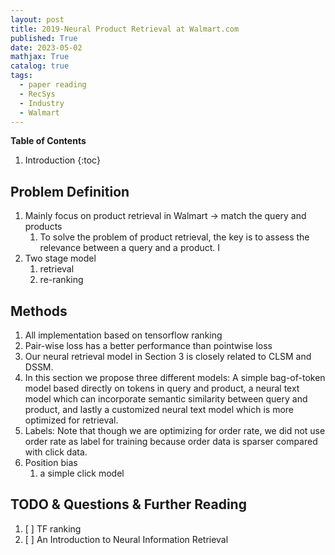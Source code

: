 ```yaml
---
layout: post
title: 2019-Neural Product Retrieval at Walmart.com
published: True
date: 2023-05-02
mathjax: True
catalog: true
tags:
  - paper reading
  - RecSys
  - Industry
  - Walmart
---
```


**Table of Contents**
1. Introduction
{:toc}

		
## Problem Definition

1. Mainly focus on product retrieval in Walmart -> match the query and products
    1. To solve the problem of product retrieval, the key is to assess the relevance between a query and a product. I
2. Two stage model
    1. retrieval
    2. re-ranking 

## Methods

1. All implementation based on tensorflow ranking
2. Pair-wise loss has a better performance than pointwise loss
3. Our neural retrieval model in Section 3 is closely related to CLSM and DSSM.
4. In this section we propose three different models: A simple bag-of-token model based directly
on tokens in query and product, a neural text model which can
incorporate semantic similarity between query and product, and
lastly a customized neural text model which is more optimized for
retrieval.
4. Labels: Note that though we are optimizing for
order rate, we did not use order rate as label for training because
order data is sparser compared with click data.
5. Position bias 
    1. a simple click model
	
## TODO & Questions & Further Reading

1. [ ] TF ranking
2. [ ] An Introduction to Neural Information Retrieval